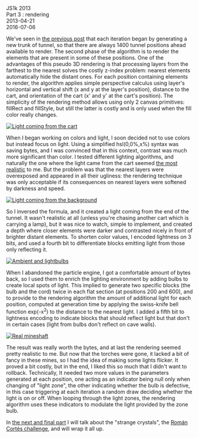 <div class="series">JS1k 2013</div>
<div class="title">Part 3 : rendering</div>
<div class="pubdate">2013-04-21</div>
<div class="lastmodifdate">2016-07-06</div>

We've seen in [the previous post](/2013/04/js1k-2013-part-2-tunnel-generation "Tunnel generation") that each iteration began by generating a new trunk of tunnel, so that there are always 1400 tunnel positions ahead available to render. The second phase of the algorithm is to render the elements that are present in some of these positions. One of the advantages of this pseudo 3D rendering is that processing layers from the farthest to the nearest solves the costly z-index problem: nearest elements automatically hide the distant ones. For each position containing elements to render, the algorithm applies simple perspective calculus using layer's horizontal and vertical shift (x and y at the layer's position), distance to the cart, and orientation of the cart (x' and y' at the cart's position). The simplicity of the rendering method allows using only 2 canvas primitives: fillRect and fillStyle, but still the latter is costly and is only used when the fill color really changes.

<a class="illustration" href="">
    <img src="//ehouais.net/blog/wp-content/uploads/2013/04/light1.png" title="Light coming from the cart"/>
</a>

When I began working on colors and light, I soon decided not to use colors but instead focus on light. Using a simplified hsl(0,0%,x%) syntax was saving bytes, and I was convinced that in this context, contrast was much more significant than color. I tested different lighting algorithms, and naturally the one where the light came from the cart seemed [the most realistic](//www.youtube.com/watch?v=vx2o3AhLHrA "Minecart ride") to me. But the problem was that the nearest layers were overexposed and appeared in all their ugliness: the rendering technique was only acceptable if its consequences on nearest layers were softened by darkness and speed.

<a class="illustration" href="">
    <img src="//ehouais.net/blog/wp-content/uploads/2013/04/light2.png" title="Light coming from the background"/>
</a>

So I inversed the formula, and it created a light coming from the end of the tunnel. It wasn't realistic at all (unless you're chasing another cart which is carrying a lamp), but it was nice to watch, simple to implement, and created a depth where closer elements were darker and contrasted nicely in front of brighter distant elements. To shorten color values, I encoded lightness on 3 bits, and used a fourth bit to differentiate blocks emitting light from those only reflecting it.

<a class="illustration" href="">
    <img src="//ehouais.net/blog/wp-content/uploads/2013/04/light3.png" title="Ambient and lightbulbs"/>
</a>

When I abandoned the particle engine, I got a comfortable amount of bytes back, so I used them to enrich the lighting environment by adding bulbs to create local spots of light. This implied to generate two specific blocks (the bulb and the cord) twice in each flat section (at positions 200 and 600), and to provide to the rendering algorithm the amount of additional light for each position, computed at generation time by applying the swiss-knife bell function exp(-x<sup>2</sup>) to the distance to the nearest light. I added a fifth bit to lightness encoding to indicate blocks that should reflect light but that don't in certain cases (light from bulbs don't reflect on cave walls).

<a class="illustration" href="">
    <img src="//ehouais.net/blog/wp-content/uploads/2013/04/mineshaft.jpg" title="Real mineshaft"/>
</a>

The result was really worth the bytes, and at last the rendering seemed pretty realistic to me. But now that the torches were gone, it lacked a bit of fancy in these mines, so I had the idea of making some lights flicker. It proved a bit costly, but in the end, I liked this so much that I didn't want to rollback. Technically, It needed two more values in the parameters generated at each position, one acting as an indicator being null only when changing of "light zone", the other indicating whether the bulb is defective, in this case triggering at each iteration a random draw deciding whether the light is on or off. When looping through the light zones, the rendering algorithm uses these indicators to modulate the light provided by the zone bulb.

In [the next and final part](/2013/05/js1k-2013-part-4-conclusion "Conclusion") I will talk about the "strange crystals", the [Román Cortés challenge](//js1k.com/1461 "Furbee in the mines"), and will wrap it all up.
